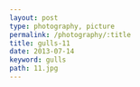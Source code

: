 ```yaml
---
layout: post
type: photography, picture
permalink: /photography/:title
title: gulls-11
date: 2013-07-14
keyword: gulls
path: 11.jpg
---
```



